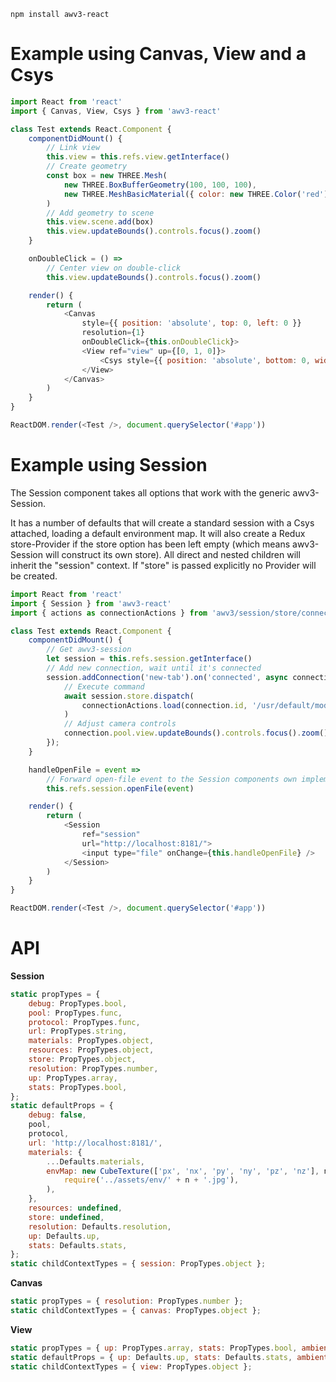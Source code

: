     npm install awv3-react

# Example using Canvas, View and a Csys

```js
import React from 'react'
import { Canvas, View, Csys } from 'awv3-react'

class Test extends React.Component {
    componentDidMount() {
        // Link view
        this.view = this.refs.view.getInterface()
        // Create geometry
        const box = new THREE.Mesh(
            new THREE.BoxBufferGeometry(100, 100, 100),
            new THREE.MeshBasicMaterial({ color: new THREE.Color('red') })
        )
        // Add geometry to scene
        this.view.scene.add(box)
        this.view.updateBounds().controls.focus().zoom()
    }

    onDoubleClick = () =>
        // Center view on double-click
        this.view.updateBounds().controls.focus().zoom()

    render() {
        return (
            <Canvas
                style={{ position: 'absolute', top: 0, left: 0 }}
                resolution={1}
                onDoubleClick={this.onDoubleClick}>
                <View ref="view" up={[0, 1, 0]}>
                    <Csys style={{ position: 'absolute', bottom: 0, width: 90, height: 90 }} />
                </View>
            </Canvas>
        )
    }
}

ReactDOM.render(<Test />, document.querySelector('#app'))
```

# Example using Session

The Session component takes all options that work with the generic awv3-Session.

It has a number of defaults that will create a standard session with a Csys attached, loading a default environment map. It will also create a Redux store-Provider if the store option has been left empty (which means awv3-Session will construct its own store). All direct and nested children will inherit the "session" context. If "store" is passed explicitly no Provider will be created.

```js
import React from 'react'
import { Session } from 'awv3-react'
import { actions as connectionActions } from 'awv3/session/store/connections'

class Test extends React.Component {
    componentDidMount() {
        // Get awv3-session
        let session = this.refs.session.getInterface()
        // Add new connection, wait until it's connected
        session.addConnection('new-tab').on('connected', async connection => {
            // Execute command
            await session.store.dispatch(
                connectionActions.load(connection.id, '/usr/default/models/test.of1')
            )
            // Adjust camera controls
            connection.pool.view.updateBounds().controls.focus().zoom()
        });
    }

    handleOpenFile = event =>
        // Forward open-file event to the Session components own implementation
        this.refs.session.openFile(event)

    render() {
        return (
            <Session
                ref="session"
                url="http://localhost:8181/">
                <input type="file" onChange={this.handleOpenFile} />
            </Session>
        )
    }
}

ReactDOM.render(<Test />, document.querySelector('#app'))
```

# API

**Session**

```js
static propTypes = {
    debug: PropTypes.bool,
    pool: PropTypes.func,
    protocol: PropTypes.func,
    url: PropTypes.string,
    materials: PropTypes.object,
    resources: PropTypes.object,
    store: PropTypes.object,
    resolution: PropTypes.number,
    up: PropTypes.array,
    stats: PropTypes.bool,
};
static defaultProps = {
    debug: false,
    pool,
    protocol,
    url: 'http://localhost:8181/',
    materials: {
        ...Defaults.materials,
        envMap: new CubeTexture(['px', 'nx', 'py', 'ny', 'pz', 'nz'], n =>
            require('../assets/env/' + n + '.jpg'),
        ),
    },
    resources: undefined,
    store: undefined,
    resolution: Defaults.resolution,
    up: Defaults.up,
    stats: Defaults.stats,
};
static childContextTypes = { session: PropTypes.object };
```

**Canvas**

```js
static propTypes = { resolution: PropTypes.number };
static childContextTypes = { canvas: PropTypes.object };
```

**View**

```js
static propTypes = { up: PropTypes.array, stats: PropTypes.bool, ambientIntensity: PropTypes.number };
static defaultProps = { up: Defaults.up, stats: Defaults.stats, ambientIntensity: Defaults.ambientIntensity };
static childContextTypes = { view: PropTypes.object };
```

